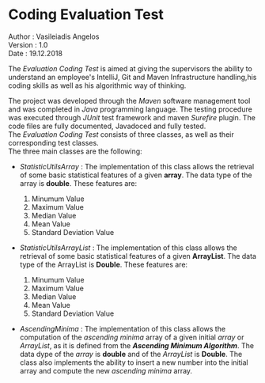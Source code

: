 # Coding Evaluation Test

Author : Vasileiadis Angelos</br>
Version : 1.0 </br>
Date : 19.12.2018  


The *Evaluation Coding Test* is aimed at giving the supervisors the ability to understand an employee's IntelliJ, Git and Maven Infrastructure handling,his coding skills as well as his algorithmic way of thinking.

The project was developed through the *Maven* software management tool and was completed in *Java* programming language. The testing procedure was executed through *JUnit* test framework and maven *Surefire* plugin. The code files are fully documented, Javadoced and fully tested. </br>The *Evaluation Coding Test* consists of three classes, as well as their corresponding test classes. </br>The three main classes are the following: 

* *StatisticUtilsArray* : The implementation of this class allows the retrieval of some basic statistical features of a given **array**. The data type of the array is **double**. These features are:
	1. Minumum Value
	2. Maximum Value
	3. Median Value
	4. Mean Value
	5. Standard Deviation Value

* *StatisticUtilsArrayList* : The implementation of this class allows the retrieval of some basic statistical features of a given **ArrayList**. The data type of the ArrayList is **Double**. These features are:
	1. Minumum Value
	2. Maximum Value
	3. Median Value
	4. Mean Value
	5. Standard Deviation Value

* *AscendingMinima* : The implementation of this class allows the computation of the *ascending minima* array of a given initial *array* or *ArrayList*, as it is defined from the ***Ascending Minimum Algorithm***. The data dype of the *array* is **double** and of the *ArrayList* is **Double**. The class also implements the ability to insert a new number into the initial array and compute the new *ascending minima* array. 

